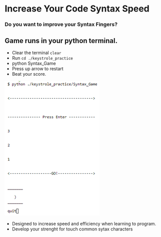 # Increase Your Code Syntax Speed

### Do you want to improve your Syntax Fingers?

## Game runs in your python terminal.
- Clear the terminal `clear`
- Run `cd ./keystrole_practice`
- python Syntax_Game
- Press up arrow to restart
- Beat your score.


![Happy Syntax](terminal_game.png)


- Designed to increase speed and efficiency when learning to program.
- Develop your strenght for touch common sytax characters



